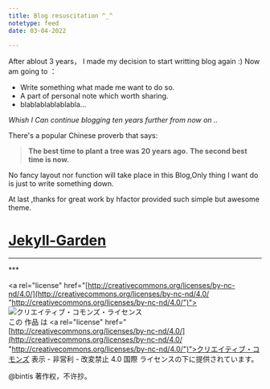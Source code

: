 ```yaml
---
title: Blog resuscitation ^_^
notetype: feed
date: 03-04-2022

---
```

After ablout 3 years， I made my decision to start writting blog  again :)
Now am going to ：

* Write something what made me want to do so.
* A part of personal note which worth sharing.
* blablablablablabla...

_Whish I Can continue blogging ten years further from now on .._

There's a popular Chinese proverb that says:

> **The best time to plant a tree was 20 years ago.** **The second best time is now.**

No fancy layout nor function will take place in this Blog,Only thing I want do is just to write something down.

At last ,thanks for great work by hfactor provided such simple but awesome  theme.

# [Jekyll-Garden](https://github.com/Jekyll-Garden)

***

\***

<a rel="license" href="[http://creativecommons.org/licenses/by-nc-nd/4.0/](http://creativecommons.org/licenses/by-nc-nd/4.0/ "http://creativecommons.org/licenses/by-nc-nd/4.0/")"><img alt="クリエイティブ・コモンズ・ライセンス" style="border-width:0" src="![](https://i.creativecommons.org/l/by-nc-nd/4.0/88x31.png)" /></a><br />この 作品 は <a rel="license" href="[http://creativecommons.org/licenses/by-nc-nd/4.0/](http://creativecommons.org/licenses/by-nc-nd/4.0/ "http://creativecommons.org/licenses/by-nc-nd/4.0/")">クリエイティブ・コモンズ 表示 - 非営利 - 改変禁止 4.0 国際 ライセンス</a>の下に提供されています。

@bintis 著作权，不许抄。